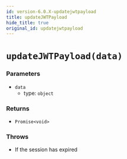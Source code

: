 ```yaml
---
id: version-6.0.X-updatejwtpayload
title: updateJWTPayload
hide_title: true
original_id: updatejwtpayload
---
```


# ``updateJWTPayload(data)``

### Parameters
- ``data``
  - type: ``object``

### Returns
- ``Promise<void>``

### Throws
- If the session has expired